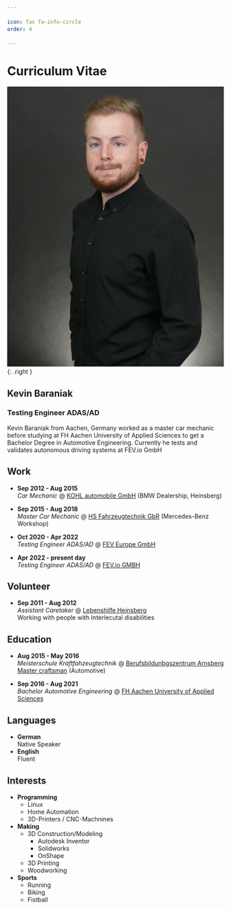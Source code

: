 ```yaml
---

icon: fas fa-info-circle
order: 4

---
```


# Curriculum Vitae

![Desktop View](/assets/img/resume_pic.jpg){: .right }

## Kevin Baraniak

### Testing Engineer ADAS/AD

Kevin Baraniak from Aachen, Germany worked as a master car mechanic before studying at FH Aachen University of Applied Sciences to get a Bachelor Degree in Automotive Engineering. Currently he tests and validates autonomous driving systems at FEV.io GmbH

## Work

- **Sep 2012 - Aug 2015**  
  *Car Mechanic* @ [KOHL automobile GmbH](https://www.kohl.de/) (BMW Dealership, Heinsberg)
  
- **Sep 2015 - Aug 2018**  
  *Master Car Mechanic* @ [HS Fahrzeugtechnik GbR](https://www.hs-fahrzeugtechnik.de/) (Mercedes-Benz Workshop)
  

- **Oct 2020 - Apr 2022**  
  *Testing Engineer ADAS/AD* @ [FEV Europe GmbH](https://www.fev.com/)

- **Apr 2022 - present day**  
  *Testing Engineer ADAS/AD* @ [FEV.io GMBH](https://www.fev.io/)

## Volunteer

 - **Sep 2011 - Aug 2012**  
    *Assistant Caretaker* @ [Lebenshilfe Heinsberg](https://www.lebenshilfe-heinsberg.de/)  
    Working with people with Interlecutal disabilities

## Education

  - **Aug 2015 - May 2016**   
    *Meisterschule Kraftfahzeugtechnik* @ [Berufsbildunbgszentrum Arnsberg](https://www.bbz-arnsberg.de/)  
    [Master craftsman](https://en.wikipedia.org/wiki/Master_craftsman) (Automotive)

  - **Sep 2016 - Aug 2021**  
    *Bachelor Automotive Engineering* @ [FH Aachen University of Applied Sciences](https://www.fh-aachen.de/)

## Languages
  - **German**  
    Native Speaker
  - **English**  
    Fluent

## Interests  
  - **Programming**
    - Linux
    - Home Automation
    - 3D-Printers / CNC-Machnines
  - **Making**
    - 3D Construction/Modeling
      - Autodesk Inventor
      - Solidworks
      - OnShape
    - 3D Printing
    - Woodworking
- **Sports**
  - Running
  - Biking
  - Fistball